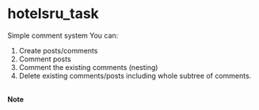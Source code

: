 # hotelsru_task
Simple comment system
You can: <br />
1. Create posts/comments <br />
2. Comment posts <br />
3. Comment the existing comments (nesting) <br />
4. Delete existing comments/posts including whole subtree of comments. <br />
<br />
<strong> Note </strong>

